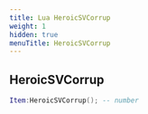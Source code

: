 ```yaml
---
title: Lua HeroicSVCorrup
weight: 1
hidden: true
menuTitle: HeroicSVCorrup
---
```

## HeroicSVCorrup
```lua
Item:HeroicSVCorrup(); -- number
```